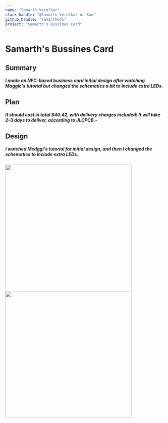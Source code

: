 ```yaml
---
name: "Samarth Verulkar"
slack_handle: "@Samarth Verulkar or Sam"
github_handle: "samarth641"
project: "Samarth's Bussines Card"
---
```


# Samarth's Bussines Card
## Summary
#####  I made an NFC-based business card initial design after watching Maggie's tutorial but changed the schematics a bit to include extra LEDs.

## Plan
##### It should cost in total $40.42, with delivery charges included! It will take 2–3 days to deliver, according to JLCPCB.-

## Design
##### I watched Medggi's tutorial for initial design, and then I changed the schematics to include extra LEDs.
<img src="https://github.com/samarth641/OnBoard/assets/72229823/a8784dde-8327-404a-bc9f-5870f17b7c69" width="400">
<img src="https://github.com/samarth641/OnBoard/assets/72229823/1fbdb44b-f8e1-4bec-b7dd-3865fdd31be6" width="400">

